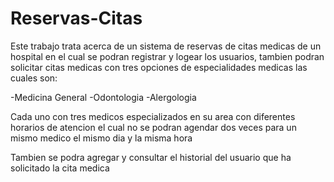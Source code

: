 # Reservas-Citas

Este trabajo trata acerca de un sistema de reservas de citas medicas de un hospital en el cual se podran registrar y logear los usuarios, tambien podran solicitar citas medicas con tres opciones de especialidades medicas las cuales son:

 -Medicina General
 -Odontologia
 -Alergologia
 
Cada uno con tres medicos especializados en su area con diferentes horarios de atencion el cual no se podran agendar dos veces para un mismo medico el mismo dia y la misma hora

Tambien se podra agregar y consultar el historial del usuario que ha solicitado la cita medica